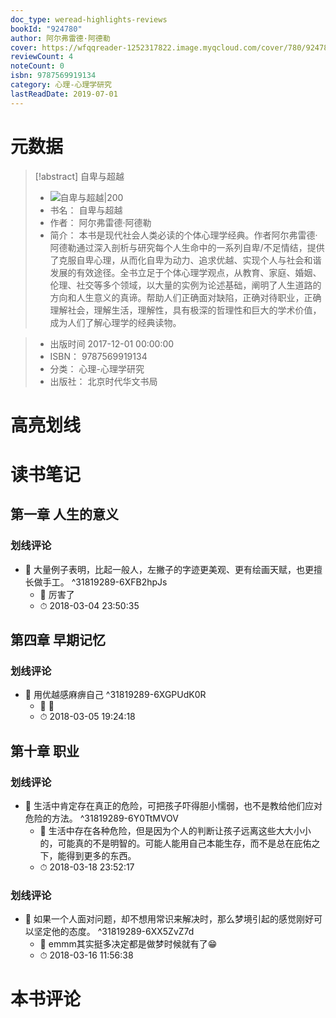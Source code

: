 ```yaml
---
doc_type: weread-highlights-reviews
bookId: "924780"
author: 阿尔弗雷德·阿德勒
cover: https://wfqqreader-1252317822.image.myqcloud.com/cover/780/924780/t7_924780.jpg
reviewCount: 4
noteCount: 0
isbn: 9787569919134
category: 心理-心理学研究
lastReadDate: 2019-07-01
---
```

# 元数据
> [!abstract] 自卑与超越
> - ![ 自卑与超越|200](https://wfqqreader-1252317822.image.myqcloud.com/cover/780/924780/t7_924780.jpg)
> - 书名： 自卑与超越
> - 作者： 阿尔弗雷德·阿德勒
> - 简介： 本书是现代社会人类必读的个体心理学经典。作者阿尔弗雷德·阿德勒通过深入剖析与研究每个人生命中的一系列自卑/不足情结，提供了克服自卑心理，从而化自卑为动力、追求优越、实现个人与社会和谐发展的有效途径。全书立足于个体心理学观点，从教育、家庭、婚姻、伦理、社交等多个领域，以大量的实例为论述基础，阐明了人生道路的方向和人生意义的真谛。帮助人们正确面对缺陷，正确对待职业，正确理解社会，理解生活，理解性，具有极深的哲理性和巨大的学术价值，成为人们了解心理学的经典读物。

> - 出版时间 2017-12-01 00:00:00
> - ISBN： 9787569919134
> - 分类： 心理-心理学研究
> - 出版社： 北京时代华文书局

# 高亮划线

# 读书笔记

## 第一章 人生的意义

### 划线评论
- 📌 大量例子表明，比起一般人，左撇子的字迹更美观、更有绘画天赋，也更擅长做手工。  ^31819289-6XFB2hpJs
    - 💭 厉害了
    - ⏱ 2018-03-04 23:50:35
   
## 第四章 早期记忆

### 划线评论
- 📌 用优越感麻痹自己  ^31819289-6XGPUdK0R
    - 💭 🤔
    - ⏱ 2018-03-05 19:24:18
   
## 第十章 职业

### 划线评论
- 📌 生活中肯定存在真正的危险，可把孩子吓得胆小懦弱，也不是教给他们应对危险的方法。  ^31819289-6Y0TtMVOV
    - 💭 生活中存在各种危险，但是因为个人的判断让孩子远离这些大大小小的，可能真的不是明智的。可能人能用自己本能生存，而不是总在庇佑之下，能得到更多的东西。
    - ⏱ 2018-03-18 23:52:17

### 划线评论
- 📌 如果一个人面对问题，却不想用常识来解决时，那么梦境引起的感觉刚好可以坚定他的态度。  ^31819289-6XX5ZvZ7d
    - 💭 emmm其实挺多决定都是做梦时候就有了😁
    - ⏱ 2018-03-16 11:56:38
   
# 本书评论
